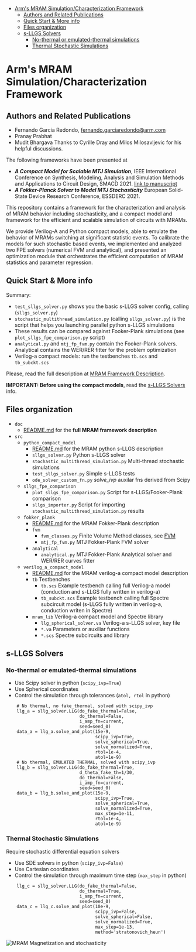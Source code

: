 <!-- vim-markdown-toc GFM -->

* [Arm's MRAM Simulation/Characterization Framework](#arms-mram-simulationcharacterization-framework)
	* [Authors and Related Publications](#authors-and-related-publications)
	* [Quick Start & More info](#quick-start--more-info)
	* [Files organization](#files-organization)
	* [s-LLGS Solvers](#s-llgs-solvers)
		* [No-thermal or emulated-thermal simulations](#no-thermal-or-emulated-thermal-simulations)
		* [Thermal Stochastic Simulations](#thermal-stochastic-simulations)

<!-- vim-markdown-toc -->
# Arm's MRAM Simulation/Characterization Framework

## Authors and Related Publications

* Fernando Garcia Redondo, fernando.garciaredondo@arm.com
* Pranay Prabhat
* Mudit Bhargava
Thanks to Cyrille Dray and Milos Milosavljevic for his helpful discussions.

The following frameworks have been presented at
* ***A Compact Model for Scalable MTJ Simulation***, IEEE International Conference on Synthesis, Modeling, Analysis and Simulation Methods and Applications to Circuit Design, SMACD 2021. [link to manuscript](https://arxiv.org/abs/2106.04976)
* ***A Fokker-Planck Solver to Model MTJ Stochasticity*** European Solid-State Device Research Conference, ESSDERC 2021.

This repository contains a framework for the characterization
and analysis of MRAM behavior including stochasticity, 
and a compact model and framework
for the efficient and scalable simulation of circuits with MRAMs.

We provide Verilog-A and Python compact models, able to emulate the behavior of
MRAMs switching at significant statistic events.
To calibrate the models for such stochastic based events, 
we implemented and analyzed two FPE solvers (numerical FVM and analytical), and
presented an optimization module that orchestrates the efficient computation 
of MRAM statistics and parameter regression.

## Quick Start & More info
Summary:
* `test_sllgs_solver.py` shows you the basic s-LLGS solver config, calling (`sllgs_solver.py`)
* `stochastic_multithread_simulation.py` (calling `sllgs_solver.py`) is the script
that helps you launching parallel python s-LLGS simulations
* These results can be compared against Fooker-Plank simulations (see `plot_sllgs_fpe_comparison.py` script)
* `analytical.py` and `mtj_fp_fvm.py` contain the Fooker-Plank solvers. Analytical contains the WER/RER fitter for the problem optimization
* Verilog-a compact models: run the testbenches `tb.scs` and `tb_subckt.scs`

Please, read the full description at [MRAM Framework Description](./doc/README.md).

**IMPORTANT: Before using the compact models**, read the [s-LLGS Solvers](#s-llgs-solvers) info.


## Files organization
* `doc`
	* [README.md](./doc/README.md) for the **full MRAM framework description**
* `src`
	* `python_compact_model`
		* [README.md](./python_compact_model/README.md) for the MRAM python s-LLGS description
		* `sllgs_solver.py` Python s-LLGS solver
		* `stochastic_multithread_simulation.py` Multi-thread stochastic simulations
		* `test_sllgs_solver.py` Simple s-LLGS tests
		* `ode_solver_custom_fn.py` *solve_ivp* auxilar fns derived from Scipy
	* `sllgs_fpe_comparison`
		* `plot_sllgs_fpe_comparison.py` Script for s-LLGS/Fooker-Plank comparison
		* `sllgs_importer.py` Script for importing `stochastic_multithread_simulation.py` results
	* `fokker_plank`
		* [README.md](./fokker_plank/README.md) for the MRAM Fokker-Plank description
		* `fvm`
			* `fvm_classes.py` Finite Volume Method classes, see [FVM](https://github.com/danieljfarrell/FVM)
			* `mtj_fp_fvm.py` MTJ Fokker-Plank FVM solver
		* `analytical`
			* `analytical.py` MTJ Fokker-Plank Analytical solver
			and WER/RER curves fitter
	* `verilog_a_compact_model`
		* [README.md](./verilog_a_compact_model/README.md) for the MRAM verilog-a compact model description
		* `tb` Testbenches
			* `tb.scs` Example testbench calling full Verilog-a model (conduction and s-LLGS fully written in verilog-a)
			* `tb_subckt.scs` Example testbench calling full Spectre subcircuit model (s-LLGS fully written in verilog-a, conduction writen in Spectre)
		* `mram_lib` Verilog-a compact model and Spectre library
			* `llg_spherical_solver.va` Verilog-a s-LLGS solver, key file
			* `*.va` Parameters or auxiliar functions
			* `*.scs` Spectre subcircuits and library
	

## s-LLGS Solvers

### No-thermal or emulated-thermal simulations
* Use Scipy solver in python (`scipy_ivp=True`)
* Use Spherical coordinates
* Control the simulation through tolerances (`atol, rtol` in python)

```
    # No thermal, no fake_thermal, solved with scipy_ivp
    llg_a = sllg_solver.LLG(do_fake_thermal=False,
                            do_thermal=False,
                            i_amp_fn=current,
                            seed=seed_0)
    data_a = llg_a.solve_and_plot(15e-9,
                                  scipy_ivp=True,
                                  solve_spherical=True,
                                  solve_normalized=True,
                                  rtol=1e-4,
                                  atol=1e-9)
    # No thermal, EMULATED THERMAL, solved with scipy_ivp
    llg_b = sllg_solver.LLG(do_fake_thermal=True,
                            d_theta_fake_th=1/30,
                            do_thermal=False,
                            i_amp_fn=current,
                            seed=seed_0)
    data_b = llg_b.solve_and_plot(15e-9,
                                  scipy_ivp=True,
                                  solve_spherical=True,
                                  solve_normalized=True,
                                  max_step=1e-11,
                                  rtol=1e-4,
                                  atol=1e-9)
```
### Thermal Stochastic Simulations
Require stochastic differential equation solvers
* Use SDE solvers in python (`scipy_ivp=False`)
* Use Cartesian coordinates
* Control the simulation through maximum time step (`max_step` in python)
```
    llg_c = sllg_solver.LLG(do_fake_thermal=False,
                            do_thermal=True,
                            i_amp_fn=current,
                            seed=seed_0)
    data_c = llg_c.solve_and_plot(10e-9,
                                  scipy_ivp=False,
                                  solve_spherical=False,
                                  solve_normalized=True,
                                  max_step=1e-13,
                                  method='stratonovich_heun')
```
![MRAM Magnetization and stochasticity](./doc/fig4_movie.gif)
